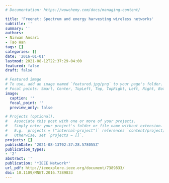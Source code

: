 ```yaml
---
# Documentation: https://wowchemy.com/docs/managing-content/

title: 'Freenet: Spectrum and energy harvesting wireless networks'
subtitle: ''
summary: ''
authors:
- Nirwan Ansari
- Tao Han
tags: []
categories: []
date: '2016-01-01'
lastmod: 2021-08-12T22:37:29-04:00
featured: false
draft: false

# Featured image
# To use, add an image named `featured.jpg/png` to your page's folder.
# Focal points: Smart, Center, TopLeft, Top, TopRight, Left, Right, BottomLeft, Bottom, BottomRight.
image:
  caption: ''
  focal_point: ''
  preview_only: false

# Projects (optional).
#   Associate this post with one or more of your projects.
#   Simply enter your project's folder or file name without extension.
#   E.g. `projects = ["internal-project"]` references `content/project/deep-learning/index.md`.
#   Otherwise, set `projects = []`.
projects: []
publishDate: '2021-08-13T02:37:28.578055Z'
publication_types:
- '2'
abstract: ''
publication: '*IEEE Network*'
url_pdf: http://ieeexplore.ieee.org/document/7389833/
doi: 10.1109/MNET.2016.7389833
---
```

